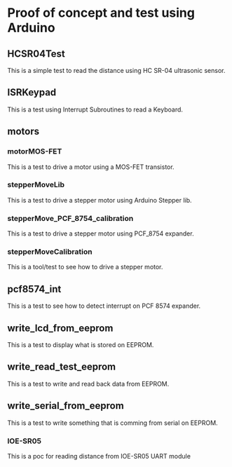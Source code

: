 # Proof of concept and test using Arduino

## HCSR04Test

This is a simple test to read the distance using HC SR-04 ultrasonic sensor.

## ISRKeypad

This is a test using Interrupt Subroutines to read a Keyboard.

## motors

### motorMOS-FET

This is a test to drive a motor using a MOS-FET transistor.

### stepperMoveLib

This is a test to drive a stepper motor using Arduino Stepper lib.

### stepperMove_PCF_8754_calibration

This is a test to drive a stepper motor using PCF_8754 expander.

### stepperMoveCalibration

This is a tool/test to see how to drive a stepper motor.

## pcf8574_int

This is a test to see how to detect interrupt on PCF 8574 expander.

## write_lcd_from_eeprom

This is a test to display what is stored on EEPROM.

## write_read_test_eeprom

This is a test to write and read back data from EEPROM.

## write_serial_from_eeprom

This is a test to write something that is comming from serial on EEPROM.

### IOE-SR05

This is a poc for reading distance from IOE-SR05 UART module
